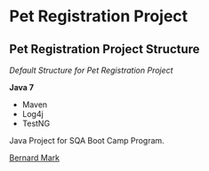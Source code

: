 # Pet Registration Project
## Pet Registration Project Structure

*Default Structure for Pet Registration Project*

**Java 7**

* Maven
* Log4j
* TestNG

Java Project for SQA Boot Camp Program.

[Bernard Mark](http://sqasolution.com)
